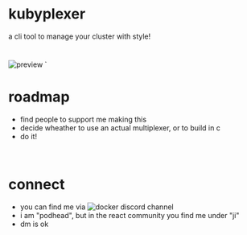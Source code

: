 # kubyplexer
a cli tool to manage your cluster with style!
<br>
#
 ![preview](https://github.com/ji-soft/kubyplexer/blob/main/kubyplexer_final.png)
`
<br>
# roadmap
- find people to support me making this 
- decide wheather to use an actual multiplexer, or to build in c
- do it!
<br>

# connect
- you can find me via ![docker discord channel](https://discord.gg/HDnGNa68)
- i am "podhead", but in the react community you find me under "ji"
- dm is ok
